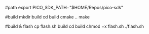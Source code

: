 #path
export PICO_SDK_PATH="$HOME/Repos/pico-sdk"

#build
mkdir build
cd build
cmake ..
make

#build & flash
cp flash.sh build
cd build
chmod +x flash.sh
./flash.sh
